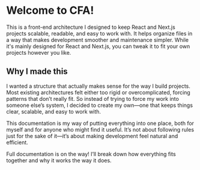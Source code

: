# Welcome to CFA!

This is a front-end architecture I designed to keep React and Next.js projects scalable, readable, and easy to work with. It helps organize files in a way that makes development smoother and maintenance simpler. While it's mainly designed for React and Next.js, you can tweak it to fit your own projects however you like.

## Why I made this
I wanted a structure that actually makes sense for the way I build projects. Most existing architectures felt either too rigid or overcomplicated, forcing patterns that don’t really fit. So instead of trying to force my work into someone else’s system, I decided to create my own—one that keeps things clear, scalable, and easy to work with.

This documentation is my way of putting everything into one place, both for myself and for anyone who might find it useful. It’s not about following rules just for the sake of it—it’s about making development feel natural and efficient.

Full documentation is on the way! I’ll break down how everything fits together and why it works the way it does.
